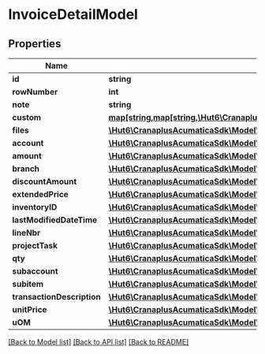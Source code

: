 # InvoiceDetailModel

## Properties
Name | Type | Description | Notes
------------ | ------------- | ------------- | -------------
**id** | **string** |  | [optional] 
**rowNumber** | **int** |  | [optional] 
**note** | **string** |  | [optional] 
**custom** | [**map[string,map[string,\Hut6\CranaplusAcumaticaSdk\Model\CustomFieldModel]]**](map.md) |  | [optional] 
**files** | [**\Hut6\CranaplusAcumaticaSdk\Model\FileLinkModel[]**](FileLinkModel.md) |  | [optional] 
**account** | [**\Hut6\CranaplusAcumaticaSdk\Model\StringValueModel**](StringValueModel.md) |  | [optional] 
**amount** | [**\Hut6\CranaplusAcumaticaSdk\Model\DecimalValueModel**](DecimalValueModel.md) |  | [optional] 
**branch** | [**\Hut6\CranaplusAcumaticaSdk\Model\StringValueModel**](StringValueModel.md) |  | [optional] 
**discountAmount** | [**\Hut6\CranaplusAcumaticaSdk\Model\DecimalValueModel**](DecimalValueModel.md) |  | [optional] 
**extendedPrice** | [**\Hut6\CranaplusAcumaticaSdk\Model\DecimalValueModel**](DecimalValueModel.md) |  | [optional] 
**inventoryID** | [**\Hut6\CranaplusAcumaticaSdk\Model\StringValueModel**](StringValueModel.md) |  | [optional] 
**lastModifiedDateTime** | [**\Hut6\CranaplusAcumaticaSdk\Model\DateTimeValueModel**](DateTimeValueModel.md) |  | [optional] 
**lineNbr** | [**\Hut6\CranaplusAcumaticaSdk\Model\IntValueModel**](IntValueModel.md) |  | [optional] 
**projectTask** | [**\Hut6\CranaplusAcumaticaSdk\Model\StringValueModel**](StringValueModel.md) |  | [optional] 
**qty** | [**\Hut6\CranaplusAcumaticaSdk\Model\DecimalValueModel**](DecimalValueModel.md) |  | [optional] 
**subaccount** | [**\Hut6\CranaplusAcumaticaSdk\Model\StringValueModel**](StringValueModel.md) |  | [optional] 
**subitem** | [**\Hut6\CranaplusAcumaticaSdk\Model\StringValueModel**](StringValueModel.md) |  | [optional] 
**transactionDescription** | [**\Hut6\CranaplusAcumaticaSdk\Model\StringValueModel**](StringValueModel.md) |  | [optional] 
**unitPrice** | [**\Hut6\CranaplusAcumaticaSdk\Model\DecimalValueModel**](DecimalValueModel.md) |  | [optional] 
**uOM** | [**\Hut6\CranaplusAcumaticaSdk\Model\StringValueModel**](StringValueModel.md) |  | [optional] 

[[Back to Model list]](../README.md#documentation-for-models) [[Back to API list]](../README.md#documentation-for-api-endpoints) [[Back to README]](../README.md)



